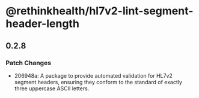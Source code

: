 # @rethinkhealth/hl7v2-lint-segment-header-length

## 0.2.8

### Patch Changes

- 206948a: A package to provide automated validation for HL7v2 segment headers, ensuring they conform to the standard of exactly three uppercase ASCII letters.
